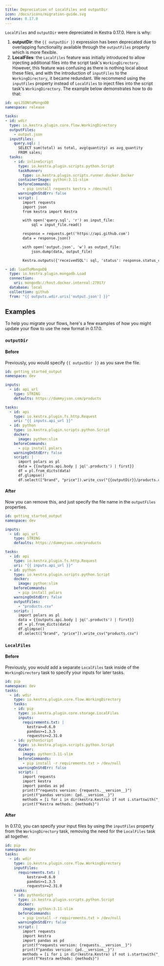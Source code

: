 ```yaml
---
title: Depreciation of LocalFiles and outputDir
icon: /docs/icons/migration-guide.svg
release: 0.17.0
---
```


`LocalFiles` and `outputDir` were depreciated in Kestra 0.17.0. Here is why:

1. **outputDir**: the `{{ outputDir }}` expression has been deprecated due to overlapping functionality available through the `outputFiles` property which is more flexible.
2. **LocalFiles**: the `LocalFiles` feature was initially introduced to allow injecting additional files into the script task's `WorkingDirectory`. However, this feature was confusing as there is nothing local about these files, and with the introduction of `inputFiles` to the `WorkingDirectory`, it became redundant. We recommend using the `inputFiles` property instead of `LocalFiles` to inject files into the script task's `WorkingDirectory`. The example below demonstrates how to do that:

```yaml
id: apiJSONtoMongoDB
namespace: release

tasks:
- id: wdir
  type: io.kestra.plugin.core.flow.WorkingDirectory
  outputFiles:
    - output.json
  inputFiles:
    query.sql: |
      SELECT sum(total) as total, avg(quantity) as avg_quantity
      FROM sales;
  tasks:
    - id: inlineScript
      type: io.kestra.plugin.scripts.python.Script
      taskRunner:
        type: io.kestra.plugin.scripts.runner.docker.Docker
      containerImage: python:3.11-slim
      beforeCommands:
        - pip install requests kestra > /dev/null
      warningOnStdErr: false
      script: |
        import requests
        import json
        from kestra import Kestra

        with open('query.sql', 'r') as input_file:
            sql = input_file.read()

        response = requests.get('https://api.github.com')
        data = response.json()

        with open('output.json', 'w') as output_file:
            json.dump(data, output_file)

        Kestra.outputs({'receivedSQL': sql, 'status': response.status_code})

- id: loadToMongoDB
  type: io.kestra.plugin.mongodb.Load
  connection:
    uri: mongodb://host.docker.internal:27017/
  database: local
  collection: github
  from: "{{ outputs.wdir.uris['output.json'] }}"
```

## Examples

To help you migrate your flows, here's a few examples of how you might update your flow to use the new format in 0.17.0.

### `outputDir`

#### Before
Previously, you would specify `{{ outputDir }}` as you save the file.

```yaml
id: getting_started_output
namespace: dev

inputs:
  - id: api_url
    type: STRING
    defaults: https://dummyjson.com/products

tasks:
  - id: api
    type: io.kestra.plugin.fs.http.Request
    uri: "{{ inputs.api_url }}"
  - id: python
    type: io.kestra.plugin.scripts.python.Script
    docker:
      image: python:slim
    beforeCommands:
      - pip install polars
    warningOnStdErr: false
    script: |
      import polars as pl
      data = {{outputs.api.body | jq('.products') | first}}
      df = pl.from_dicts(data)
      df.glimpse()
      df.select(["brand", "price"]).write_csv("{{outputDir}}/products.csv")
```

#### After
Now you can remove this, and just specify the file name in the `outputFiles` properties.

```yaml
id: getting_started_output
namespace: dev

inputs:
  - id: api_url
    type: STRING
    defaults: https://dummyjson.com/products

tasks:
  - id: api
    type: io.kestra.plugin.fs.http.Request
    uri: "{{ inputs.api_url }}"
  - id: python
    type: io.kestra.plugin.scripts.python.Script
    docker:
      image: python:slim
    beforeCommands:
      - pip install polars
    warningOnStdErr: false
    outputFiles:
      - "products.csv"
    script: |
      import polars as pl
      data = {{outputs.api.body | jq('.products') | first}}
      df = pl.from_dicts(data)
      df.glimpse()
      df.select(["brand", "price"]).write_csv("products.csv")
```

### `LocalFiles`

#### Before
Previously, you would add a separate `LocalFiles` task inside of the `WorkingDirectory` task to specify your inputs for later tasks.

```yaml
id: pip
namespace: dev
tasks:
  - id: wdir
    type: io.kestra.plugin.core.flow.WorkingDirectory
    tasks:
    - id: pip
      type: io.kestra.plugin.core.storage.LocalFiles
      inputs:
        requirements.txt: |
          kestra>=0.6.0
          pandas>=1.3.5
          requests>=2.31.0
    - id: pythonScript
      type: io.kestra.plugin.scripts.python.Script
      docker:
        image: python:3.11-slim
      beforeCommands:
        - pip install -r requirements.txt > /dev/null
      warningOnStdErr: false
      script: |
        import requests
        import kestra
        import pandas as pd
        print(f"requests version: {requests.__version__}")
        print(f"pandas version: {pd.__version__}")
        methods = [i for i in dir(kestra.Kestra) if not i.startswith("_")]
        print(f"Kestra methods: {methods}")
```

#### After

In 0.17.0, you can specify your input files by using the `inputFiles` property from the `WorkingDirectory` task, removing the need for the `LocalFiles` task all together.

```yaml
id: pip
namespace: dev
tasks:
  - id: wdir
    type: io.kestra.plugin.core.flow.WorkingDirectory
    inputFiles:
      requirements.txt: |
          kestra>=0.6.0
          pandas>=1.3.5
          requests>=2.31.0
    tasks:
    - id: pythonScript
      type: io.kestra.plugin.scripts.python.Script
      docker:
        image: python:3.11-slim
      beforeCommands:
        - pip install -r requirements.txt > /dev/null
      warningOnStdErr: false
      script: |
        import requests
        import kestra
        import pandas as pd
        print(f"requests version: {requests.__version__}")
        print(f"pandas version: {pd.__version__}")
        methods = [i for i in dir(kestra.Kestra) if not i.startswith("_")]
        print(f"Kestra methods: {methods}")
```